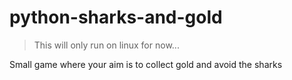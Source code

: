 # python-sharks-and-gold

> This will only run on linux for now...

Small game where your aim is to collect gold and avoid the sharks
